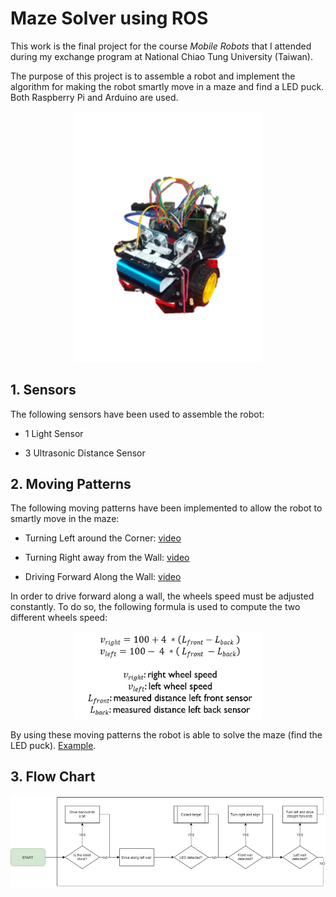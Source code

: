 # Maze Solver using ROS

This work is the final project for the course _Mobile Robots_ that I attended during my exchange program at National Chiao Tung University (Taiwan).

The purpose of this project is to assemble a robot and implement the algorithm for making the robot smartly move in a maze and find a LED puck. Both Raspberry Pi and Arduino are used.

<p align="center"> 
    <img src="https://github.com/AlessandroSaviolo/Maze-Solver-using-ROS/blob/master/robot.png" width="300">
 </p>

## 1. Sensors

The following sensors have been used to assemble the robot:

- 1 Light Sensor

- 3 Ultrasonic Distance Sensor

## 2. Moving Patterns

The following moving patterns have been implemented to allow the robot to smartly move in the maze:

- Turning Left around the Corner: [video](https://drive.google.com/open?id=1uL91m3qKWXh3cAUHWBK753OTw1f-OLUo)

- Turning Right away from the Wall: [video](https://drive.google.com/open?id=13IyM1QUc8puFO04YyQsOi69TPIz-a-xj)

- Driving Forward Along the Wall: [video](https://drive.google.com/open?id=11nRQmE2CjdI5d-o7rK5lUJJoIlie7RMg)

In order to drive forward along a wall, the wheels speed must be adjusted constantly. To do so, the following formula is used to compute the two different wheels speed:

<p align="center"> 
    <img src="https://github.com/AlessandroSaviolo/Maze-Solver-using-ROS/blob/master/formula.png" width="300">
 </p>
 
By using these moving patterns the robot is able to solve the maze (find the LED puck). [Example](https://drive.google.com/open?id=1-Kx9mA5S-UhEnGjChlHMnuGxu_Cgq6-G).
 
 ## 3. Flow Chart
 
 <p align="center"> 
    <img src="https://github.com/AlessandroSaviolo/Maze-Solver-using-ROS/blob/master/flowchart.jpg" width="1000">
 </p>
